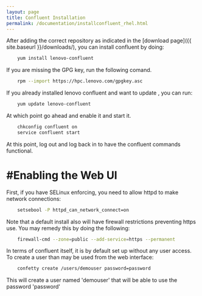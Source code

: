 ```yaml
---
layout: page
title: Confluent Installation
permalink: /documentation/installconfluent_rhel.html
---
```


After adding the correct repository as indicated in the [download page]({{ site.baseurl }}/downloads/), you can install confluent by doing:
```sh
	yum install lenovo-confluent
```	
If you are missing the GPG key, run the following comand. 
```sh    
	rpm --import https://hpc.lenovo.com/gpgkey.asc
```
If you already installed lenovo confluent and want to update , you can run: 
```sh    
	yum update lenovo-confluent
```	
At which point go ahead and enable it and start it.
```sh
	chkconfig confluent on
	service confluent start
```
At this point, log out and log back in to have the confluent commands functional.

#Enabling the Web UI
====================

First, if you have SELinux enforcing, you need to allow httpd to make network
connections:
```sh
	setsebool -P httpd_can_network_connect=on
```
Note that a default install also will have firewall restrictions preventing
https use.  You may remedy this by doing the following:
```sh
	firewall-cmd --zone=public --add-service=https --permanent
```
In terms of confluent itself, it is by default set up without any user access.  To create a user than may be used from the web interface:
```sh
	confetty create /users/demouser password=password
```
This will create a user named 'demouser' that will be able to use the password
'password'

